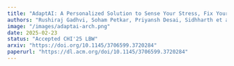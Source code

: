```yaml
---
title: "AdaptAI: A Personalized Solution to Sense Your Stress, Fix Your Mess, and Boost Productivity"
authors: "Rushiraj Gadhvi, Soham Petkar, Priyansh Desai, Sidhharth et al."
image: "/images/adaptai-arch.png"
date: 2025-02-23
status: "Accepted CHI'25 LBW"
arxiv: "https://doi.org/10.1145/3706599.3720284"
paperurl: "https://dl.acm.org/doi/10.1145/3706599.3720284"
---
```

